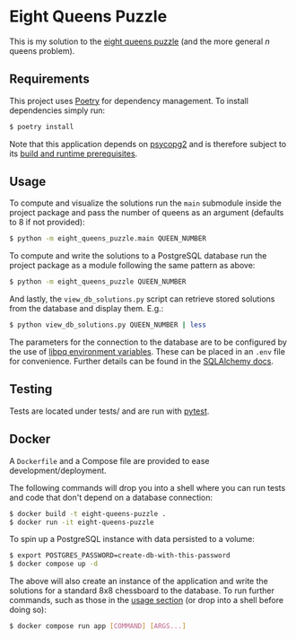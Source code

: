 # Eight Queens Puzzle

This is my solution to the [eight queens puzzle](https://en.wikipedia.org/wiki/Eight_queens_puzzle) (and the more general _n_ queens problem).

## Requirements

This project uses [Poetry](https://python-poetry.org/) for dependency management. To install dependencies simply run:

```bash
$ poetry install
```

Note that this application depends on [psycopg2](https://www.psycopg.org/docs/) and is therefore subject to its [build and runtime prerequisites][1].

## Usage

To compute and visualize the solutions run the `main` submodule inside the project package and pass the number of queens as an argument (defaults to 8 if not
provided):

```bash
$ python -m eight_queens_puzzle.main QUEEN_NUMBER
```

To compute and write the solutions to a PostgreSQL database run the project package as a module following the same pattern as above:

```bash
$ python -m eight_queens_puzzle QUEEN_NUMBER
```

And lastly, the `view_db_solutions.py` script can retrieve stored solutions from the database and display them. E.g.:

```bash
$ python view_db_solutions.py QUEEN_NUMBER | less
```

The parameters for the connection to the database are to be configured by the use of [libpq environment variables][2]. These can be placed in an `.env` file
for convenience. Further details can be found in the [SQLAlchemy docs][3].

## Testing

Tests are located under tests/ and are run with [pytest](https://pytest.org).

## Docker

A `Dockerfile` and a Compose file are provided to ease development/deployment.

The following commands will drop you into a shell where you can run tests and code that don't depend on a database connection:

```bash
$ docker build -t eight-queens-puzzle .
$ docker run -it eight-queens-puzzle
```

To spin up a PostgreSQL instance with data persisted to a volume:

```bash
$ export POSTGRES_PASSWORD=create-db-with-this-password
$ docker compose up -d
```

The above will also create an instance of the application and write the solutions for a standard 8x8 chessboard to the database. To run further commands, such
as those in the [usage section](#usage) (or drop into a shell before doing so):

```bash
$ docker compose run app [COMMAND] [ARGS...]
```

[1]: https://www.psycopg.org/docs/install.html#prerequisites
[2]: https://www.postgresql.org/docs/current/libpq-envars.html
[3]: https://docs.sqlalchemy.org/en/14/dialects/postgresql.html#empty-dsn-connections-environment-variable-connections
[4]: https://github.com/docker-library/docs/blob/master/postgres/README.md#postgres_password
